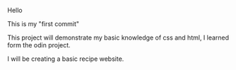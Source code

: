 Hello

This is my "first commit"


This project will demonstrate my basic knowledge of css and html, I learned form the odin project.

I will be creating a basic recipe website.

